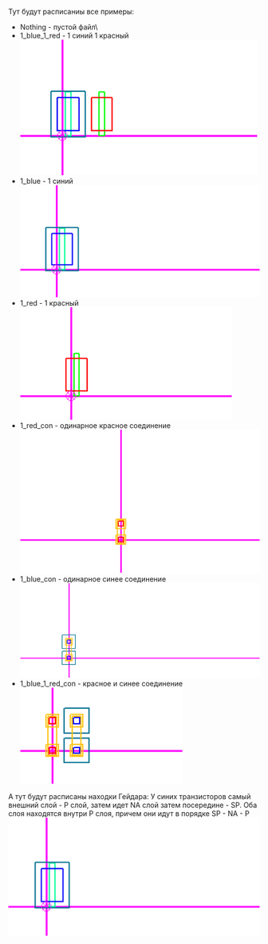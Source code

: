 Тут будут расписаниы все примеры:
* Nothing - пустой файл\
* 1_blue_1_red - 1 синий 1 красный\
![img.png](pics/img.png)
* 1_blue - 1 синий\
![img_1.png](pics/img_1.png)
* 1_red - 1 красный\
![img_2.png](pics/img_2.png)
* 1_red_con - одинарное красное соединение\
![img.png](img.png)
* 1_blue_con - одинарное синее соединение\
![img_1.png](img_1.png)
* 1_blue_1_red_con - красное и синее соединение\
![img_2.png](img_2.png)


А тут будут расписаны находки Гейдара:
У синих транзисторов самый внешний слой - P слой, затем идет NA слой
затем посередине - SP. Оба слоя находятся внутри P слоя, причем они идут в порядке
SP - NA - P
![img_1.png](pics/img_1.png)